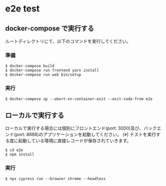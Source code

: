 # e2e test

## docker-compose で実行する

ルートディレクトリにて、以下のコマンドを実行してください。

### 準備

```
$ docker-compose build
$ docker-compose run frontend yarn install
$ docker-compose run web bin/setup
```

### 実行

```
$ docker-compose up --abort-on-container-exit --exit-code-from e2e
```

## ローカルで実行する

ローカルで実行する場合には個別にフロントエンド(port: 3000)及び、バックエンド(port: 8888)のアプリケーションを起動してください。
(※) テストを実行する度に起動している環境に直接レコードが保存されていきます。

```
$ cd e2e
$ npm install
```

### 実行

```
$ npx cypress run --browser chrome --headless
```
